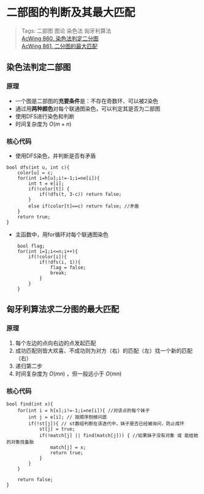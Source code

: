# 二部图的判断及其最大匹配
> Tags:  二部图  图论  染色法  匈牙利算法  
> [AcWing 860. 染色法判定二分图](https://www.acwing.com/activity/content/problem/content/926/)  
> [AcWing 861. 二分图的最大匹配](https://www.acwing.com/activity/content/problem/content/927/)

## 染色法判定二部图
### 原理
* 一个图是二部图的**充要条件**是：不存在奇数环、可以被2染色
* 通过用**两种颜色**对每个联通图染色，可以判定其是否为二部图
* 使用DFS进行染色和判断
* 时间复杂度为 $O(m+n)$ 

### 核心代码
* 使用DFS染色，并判断是否有矛盾
```
bool dfs(int u, int c){
    color[u] = c;
    for(int i=h[u];i!=-1;i=ne[i]){
        int t = e[i];
        if(!color[t]) {
            if(!dfs(t, 3-c)) return false;
        }
        else if(color[t]==c) return false; //矛盾
    }
    return true;
}
```
* 主函数中，用for循环对每个联通图染色
```
    bool flag;
    for(int i=1;i<=n;i++){
        if(!color[i]){
            if(!dfs(i, 1)){
                flag = false;
                break;
            }
        }
    }
```

## 匈牙利算法求二分图的最大匹配
### 原理
1. 每个左边的点向右边的点发起匹配
2. 成功匹配则皆大欢喜、不成功则为对方（右）的匹配（左）找一个新的匹配（右）
3. 递归第二步
4. 时间复杂度为 $O(mn)$ ，但一般远小于 $O(mn)$  

### 核心代码
```
bool find(int x){
    for(int i = h[x];i!=-1;i=ne[i]){ //对该点的每个妹子
        int j = e[i]; // 按顺序刨根问底
        if(!st[j]){ // st数组判断在该迭代中，妹子是否已经被询问，防止成环
            st[j] = true;
            if(!match[j] || find(match[j])) { //如果妹子没有对象 或 能给她的对象找备胎
                match[j] = x;
                return true;
            }
        }
    }

    return false;
}
```
